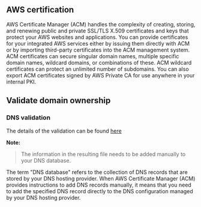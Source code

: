 ## AWS certification

AWS Certificate Manager (ACM) handles the complexity of creating, storing, and renewing public and private SSL/TLS X.509 certificates and keys that protect your AWS websites and applications. You can provide certificates for your integrated AWS services either by issuing them directly with ACM or by importing third-party certificates into the ACM management system. ACM certificates can secure singular domain names, multiple specific domain names, wildcard domains, or combinations of these. ACM wildcard certificates can protect an unlimited number of subdomains. You can also export ACM certificates signed by AWS Private CA for use anywhere in your internal PKI.

## Validate domain ownership

### DNS validation

The details of the validation can be found [here](https://docs.aws.amazon.com/acm/latest/userguide/dns-validation.html)

**Note:**

> The information in the resulting file needs to be added manually to your DNS database.

The term "DNS database" refers to the collection of DNS records that are stored by your DNS hosting provider. When AWS Certificate Manager (ACM) provides instructions to add DNS records manually, it means that you need to add the specified DNS record directly to the DNS configuration managed by your DNS hosting provider.
